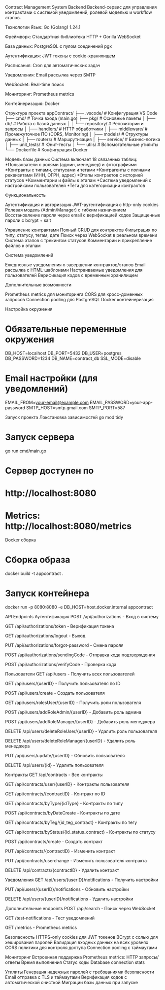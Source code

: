 Contract Management System Backend
Backend-сервис для управления контрактами с системой уведомлений, ролевой моделью и workflow этапов.

 Технологии
Язык: Go (Golang) 1.24.1

Фреймворк: Стандартная библиотека HTTP + Gorilla WebSocket

База данных: PostgreSQL с пулом соединений pgx

Аутентификация: JWT токены с cookie-хранилищем

Расписания: Cron для автоматических задач

Уведомления: Email рассылка через SMTP

WebSocket: Real-time поиск

Мониторинг: Prometheus metrics

Контейнеризация: Docker


Структура проекта
appContract/
├── .vscode/                 # Конфигурация VS Code
├── cmd/                     # Точка входа (main.go)
├── pkg/                     # Основные пакеты
│   ├── db/                  # Работа с базой данных
│   │   └── repository/      # Репозитории и запросы
│   ├── handlers/            # HTTP обработчики
│   ├── middleware/          # Промежуточное ПО (CORS, Monitoring)
│   ├── models/              # Структуры данных
│   ├── routers/             # Маршрутизация
│   ├── service/             # Бизнес-логика
│   ├── unit_tests/          # Юнит-тесты
│   └── utils/               # Вспомогательные утилиты
└── Dockerfile              # Конфигурация Docker

Модель базы данных
Система включает 18 связанных таблиц:
*Пользователи с ролями (админ, менеджер) и фотографиями
*Контракты с типами, статусами и тегами
*Контрагенты с полными реквизитами (ИНН, ОГРН, адрес)
*Этапы контрактов с историей статусов
*Комментарии и файлы к этапам
*Система уведомлений с настройками пользователей
*Теги для категоризации контрактов

Функциональность

Аутентификация и авторизация
  JWT-аутентификация с http-only cookies
  Ролевая модель (Admin/Manager) с гибким назначением
  Восстановление пароля через email с верификацией кодов
  Защищенные пароли с bcrypt + salt

Управление контрактами
  Полный CRUD для контрактов
  Фильтрация по типу, статусу, тегам, дате
  Поиск через WebSocket в реальном времени
  Система этапов с трекингом статусов
  Комментарии и прикрепление файлов к этапам

Система уведомлений
 
  Ежедневные уведомления о завершении контрактов/этапов
  Email рассылка с HTML-шаблонами
  Настраиваемые уведомления для пользователей
  Верификация кодов с временным хранилищем

Дополнительные возможности

  Prometheus metrics для мониторинга
  CORS для кросс-доменных запросов
  Connection pooling для PostgreSQL
  Docker контейнеризация


  Настройка окружения
  # Обязательные переменные окружения
DB_HOST=localhost
DB_PORT=5432
DB_USER=postgres
DB_PASSWORD=1234
DB_NAME=contract_db
SSL_MODE=disable

# Email настройки (для уведомлений)
EMAIL_FROM=your-email@example.com
EMAIL_PASSWORD=your-app-password
SMTP_HOST=smtp.gmail.com
SMTP_PORT=587

  Запуск проекта
Локстановка зависимостей
go mod tidy
# Запуск сервера
go run cmd/main.go
# Сервер доступен по
# http://localhost:8080
# Metrics: http://localhost:8080/metrics

Docker сборка
# Сборка образа
docker build -t appcontract .
# Запуск контейнера
docker run -p 8080:8080 -e DB_HOST=host.docker.internal appcontract

 API Endpoints
Аутентификация
POST /api/authorizations - Вход в систему

GET /api/authorizations/token - Верификация токена

GET /api/authorizations/logout - Выход

PUT /api/authorizations/forgot-password - Смена пароля

POST /api/authorizations/sendingCode - Отправка кода подтверждения

POST /api/authorizations/verifyCode - Проверка кода

Пользователи
GET /api/users - Получить всех пользователей

GET /api/users/{userID} - Получить пользователя по ID

POST /api/users/create - Создать пользователя

GET /api/users/rolesUser/{userID} - Получить роли пользователя

POST /api/users/addRoleAdmin/{userID} - Добавить роль админа

POST /api/users/addRoleManager/{userID} - Добавить роль менеджера

DELETE /api/users/deleteRoleUser/{userID} - Удалить роль пользователя

DELETE /api/users/deleteRoleManager/{userID} - Удалить роль менеджера

PUT /api/users/update/{userID} - Обновить пользователя

DELETE /api/users/{id} - Удалить пользователя

Контракты
GET /api/contracts - Все контракты

GET /api/contracts/user/{userID} - Контракты пользователя

GET /api/contracts/{contractID} - Контракт по ID

GET /api/contracts/byType/{idType} - Контракты по типу

POST /api/contracts/byDateCreate - Контракты по дате

GET /api/contracts/byTeg/{id_teg_contract} - Контракты по тегу

GET /api/contracts/byStatus/{id_status_contract} - Контракты по статусу

POST /api/contracts/create - Создать контракт

PUT /api/contracts/{contractID} - Изменить контракт

PUT /api/contracts/userchange - Изменить пользователя контракта

DELETE /api/contracts/{contractID} - Удалить контракт

Уведомления
GET /api/users/{userID}/notifications - Получить настройки

PUT /api/users/{userID}/notifications - Обновить настройки

DELETE /api/users/{userID}/notifications - Удалить настройки

Дополнительные endpoints
POST /api/search - Поиск через WebSocket

GET /test-notifications - Тест уведомлений

GET /metrics - Prometheus metrics

 Безопасность
HTTPS-only cookies для JWT токенов
BCrypt с солью для хеширования паролей
Валидация входных данных на всех уровнях
CORS политики для контроля доступа
Connection pooling с таймаутами

  Мониторинг
Встроенная поддержка Prometheus metrics:
HTTP запросы/ответы
Время выполнения
Статус коды
Database connection stats

   Утилиты
Генерация надежных паролей с требованиями безопасности
Email отправка с TLS и таймаутами
Верификация кодов с автоматической очисткой
Миграции базы данных при запуске

